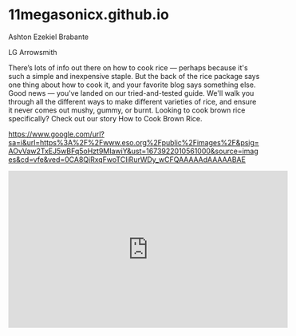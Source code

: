# 11megasonicx.github.io
Ashton Ezekiel Brabante

LG Arrowsmith

There’s lots of info out there on how to cook rice — perhaps because it's such a simple and inexpensive staple. But the back of the rice package says one thing about how to cook it, and your favorite blog says something else. Good news — you've landed on our tried-and-tested guide. We'll walk you through all the different ways to make different varieties of rice, and ensure it never comes out mushy, gummy, or burnt. Looking to cook brown rice specifically? Check out our story How to Cook Brown Rice.

https://www.google.com/url?sa=i&url=https%3A%2F%2Fwww.eso.org%2Fpublic%2Fimages%2F&psig=AOvVaw2TxEJ5wBFq5oHzt9MIawiY&ust=1673922010561000&source=images&cd=vfe&ved=0CA8QjRxqFwoTCIiRurWDy_wCFQAAAAAdAAAAABAE

<iframe width="560" height="315" src="https://www.youtube.com/embed/CH50zuS8DD0" title="YouTube video player" frameborder="0" allow="accelerometer; autoplay; clipboard-write; encrypted-media; gyroscope; picture-in-picture; web-share" allowfullscreen></iframe>
